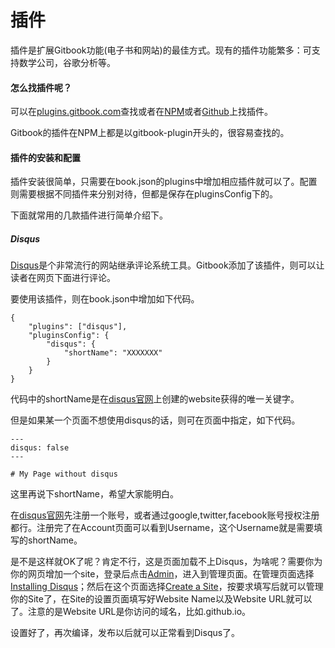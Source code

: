 # 插件

插件是扩展Gitbook功能(电子书和网站)的最佳方式。现有的插件功能繁多：可支持数学公司，谷歌分析等。

#### 怎么找插件呢？

可以在[plugins.gitbook.com](plugins.gitbook.com)查找或者在[NPM](https://www.npmjs.com/)或者[Github](https://github.com/GitbookIO/gitbook)上找插件。

Gitbook的插件在NPM上都是以gitbook-plugin开头的，很容易查找的。

#### 插件的安装和配置

插件安装很简单，只需要在book.json的plugins中增加相应插件就可以了。配置则需要根据不同插件来分别对待，但都是保存在pluginsConfig下的。



下面就常用的几款插件进行简单介绍下。

##### Disqus

[Disqus](https://plugins.gitbook.com/plugin/disqus)是个非常流行的网站继承评论系统工具。Gitbook添加了该插件，则可以让读者在网页下面进行评论。

要使用该插件，则在book.json中增加如下代码。

```
{
    "plugins": ["disqus"],
    "pluginsConfig": {
        "disqus": {
            "shortName": "XXXXXXX"
        }
    }
}
```

代码中的shortName是在[disqus官网](https://disqus.com/)上创建的website获得的唯一关键字。

但是如果某一个页面不想使用disqus的话，则可在页面中指定，如下代码。

```
---
disqus: false
---

# My Page without disqus
```

这里再说下shortName，希望大家能明白。

在[disqus官网](https://disqus.com/)先注册一个账号，或者通过google,twitter,facebook账号授权注册都行。注册完了在Account页面可以看到Username，这个Username就是需要填写的shortName。

是不是这样就OK了呢？肯定不行，这是页面加载不上Disqus，为啥呢？需要你为你的网页增加一个site，登录后点击[Admin](https://disqus.com/admin/)，进入到管理页面。在管理页面选择[Installing Disqus](https://disqus.com/admin/install/)；然后在这个页面选择[Create a Site](https://disqus.com/admin/create/)，按要求填写后就可以管理你的Site了，在Site的设置页面填写好Website Name以及Website URL就可以了。注意的是Website URL是你访问的域名，比如<username>.github.io。

设置好了，再次编译，发布以后就可以正常看到Disqus了。

